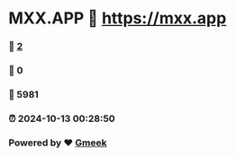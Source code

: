 # MXX.APP :link: https://mxx.app 
### :page_facing_up: [2](https://mxx.app/tag.html) 
### :speech_balloon: 0 
### :hibiscus: 5981 
### :alarm_clock: 2024-10-13 00:28:50 
### Powered by :heart: [Gmeek](https://github.com/Meekdai/Gmeek)
